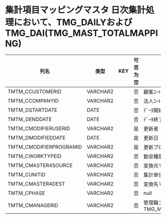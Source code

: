 # 集計項目マッピングマスタ                  日次集計処理において、TMG_DAILYおよびTMG_DAI(TMG_MAST_TOTALMAPPING)
| 列名   | 类型   | KEY  | 可否为空 | 注释   |
| ---- | ---- | ---- | ---- | ---- |
|TMTM_CCUSTOMERID|VARCHAR2||否|顧客ｺｰﾄﾞ                        固定：01                                                       |
|TMTM_CCOMPANYID|VARCHAR2||否|法人ｺｰﾄﾞ                                                                                    |
|TMTM_DSTARTDATE|DATE||否|ﾃﾞｰﾀ開始日                                                                                   |
|TMTM_DENDDATE|DATE||否|ﾃﾞｰﾀ終了日                                                                                   |
|TMTM_CMODIFIERUSERID|VARCHAR2||是|更新者                                                                                       |
|TMTM_DMODIFIEDDATE|DATE||是|更新日                                                                                       |
|TMTM_CMODIFIERPROGRAMID|VARCHAR2||是|更新プログラムID                                                                                 |
|TMTM_CWORKTYPEID|VARCHAR2||否|勤怠種別     MGD:TMG_WORKTYPE|
|TMTM_CMASTER4SOURCE|VARCHAR2||否|変換元マスタコード                                                                                 |
|TMTM_CUNITID|VARCHAR2||否|集計単位ｺｰﾄﾞ                                                                                  |
|TMTM_CMASTER4DEST|VARCHAR2||否|変換先マスタコード                                                                                 |
|TMTM_CPHASE|VARCHAR2||否|null|
|TMTM_CMANAGERID|VARCHAR2||否|管理職コード     TMG_MAST_MANAGER4SALARY(TMG_HIST_MANAGER)|
